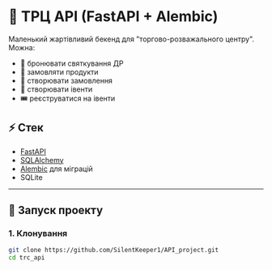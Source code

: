 # 🎉 ТРЦ API (FastAPI + Alembic)

Маленький жартівливий бекенд для "торгово-розважального центру".  
Можна:
- 🎂 бронювати святкування ДР
- 🍕 замовляти продукти
- 🛒 створювати замовлення
- 🎤 створювати івенти
- 🎟 реєструватися на івенти

## ⚡ Стек
- [FastAPI](https://fastapi.tiangolo.com/)
- [SQLAlchemy](https://docs.sqlalchemy.org/)
- [Alembic](https://alembic.sqlalchemy.org/) для міграцій
- SQLite

---

## 🚀 Запуск проекту

### 1. Клонування
```bash
git clone https://github.com/SilentKeeper1/API_project.git
cd trc_api
